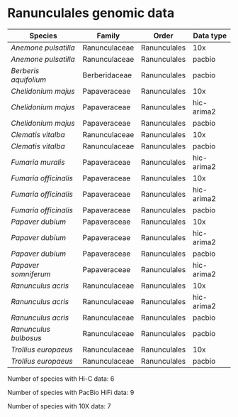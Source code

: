 # Ranunculales genomic data

| Species | Family | Order | Data type |
| -- | --- | --- | --- |
| *Anemone pulsatilla* | Ranunculaceae | Ranunculales | 10x |
| *Anemone pulsatilla* | Ranunculaceae | Ranunculales | pacbio |
| *Berberis aquifolium* | Berberidaceae | Ranunculales | pacbio |
| *Chelidonium majus* | Papaveraceae | Ranunculales | 10x |
| *Chelidonium majus* | Papaveraceae | Ranunculales | hic-arima2 |
| *Chelidonium majus* | Papaveraceae | Ranunculales | pacbio |
| *Clematis vitalba* | Ranunculaceae | Ranunculales | 10x |
| *Clematis vitalba* | Ranunculaceae | Ranunculales | pacbio |
| *Fumaria muralis* | Papaveraceae | Ranunculales | hic-arima2 |
| *Fumaria officinalis* | Papaveraceae | Ranunculales | 10x |
| *Fumaria officinalis* | Papaveraceae | Ranunculales | hic-arima2 |
| *Fumaria officinalis* | Papaveraceae | Ranunculales | pacbio |
| *Papaver dubium* | Papaveraceae | Ranunculales | 10x |
| *Papaver dubium* | Papaveraceae | Ranunculales | hic-arima2 |
| *Papaver dubium* | Papaveraceae | Ranunculales | pacbio |
| *Papaver somniferum* | Papaveraceae | Ranunculales | hic-arima2 |
| *Ranunculus acris* | Ranunculaceae | Ranunculales | 10x |
| *Ranunculus acris* | Ranunculaceae | Ranunculales | hic-arima2 |
| *Ranunculus acris* | Ranunculaceae | Ranunculales | pacbio |
| *Ranunculus bulbosus* | Ranunculaceae | Ranunculales | pacbio |
| *Trollius europaeus* | Ranunculaceae | Ranunculales | 10x |
| *Trollius europaeus* | Ranunculaceae | Ranunculales | pacbio |

Number of species with Hi-C data: 6

Number of species with PacBio HiFi data: 9

Number of species with 10X data: 7
